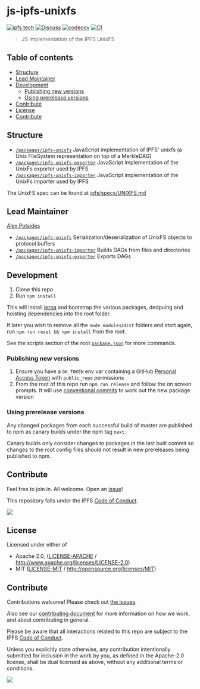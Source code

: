 # js-ipfs-unixfs <!-- omit in toc -->

[![ipfs.tech](https://img.shields.io/badge/project-IPFS-blue.svg?style=flat-square)](https://ipfs.tech)
[![Discuss](https://img.shields.io/discourse/https/discuss.ipfs.tech/posts.svg?style=flat-square)](https://discuss.ipfs.tech)
[![codecov](https://img.shields.io/codecov/c/github/ipfs/js-ipfs-unixfs.svg?style=flat-square)](https://codecov.io/gh/ipfs/js-ipfs-unixfs)
[![CI](https://img.shields.io/github/workflow/status/ipfs/js-ipfs-unixfs/test%20&%20maybe%20release/master?style=flat-square)](https://github.com/ipfs/js-ipfs-unixfs/actions/workflows/js-test-and-release.yml)

> JS implementation of the IPFS UnixFS

## Table of contents <!-- omit in toc -->

- [Structure](#structure)
- [Lead Maintainer <!-- omit in toc -->](#lead-maintainer----omit-in-toc---)
- [Development](#development)
  - [Publishing new versions](#publishing-new-versions)
  - [Using prerelease versions](#using-prerelease-versions)
- [Contribute](#contribute)
- [License](#license)
- [Contribute](#contribute-1)

## Structure

- [`/packages/ipfs-unixfs`](./packages/ipfs-unixfs) JavaScript implementation of IPFS' unixfs (a Unix FileSystem representation on top of a MerkleDAG)
- [`/packages/ipfs-unixfs-exporter`](./packages/ipfs-unixfs-exporter) JavaScript implementation of the UnixFs exporter used by IPFS
- [`/packages/ipfs-unixfs-importer`](./packages/ipfs-unixfs-importer) JavaScript implementation of the UnixFs importer used by IPFS

The UnixFS spec can be found at [ipfs/specs/UNIXFS.md](https://github.com/ipfs/specs/blob/master/UNIXFS.md)

## Lead Maintainer <!-- omit in toc -->

[Alex Potsides](https://github.com/achingbrain)

- [`/packages/ipfs-unixfs`](./packages/ipfs-unixfs) Serialization/deserialization of UnixFS objects to protocol buffers
- [`/packages/ipfs-unixfs-importer`](./packages/ipfs-unixfs-importer) Builds DAGs from files and directories
- [`/packages/ipfs-unixfs-exporter`](./packages/ipfs-unixfs-exporter) Exports DAGs

## Development

1. Clone this repo
2. Run `npm install`

This will install [lerna](https://www.npmjs.com/package/lerna) and bootstrap the various packages, dedpuing and hoisting dependencies into the root folder.

If later you wish to remove all the `node_modules`/`dist` folders and start again, run `npm run reset && npm install` from the root.

See the scripts section of the root [`package.json`](./package.json) for more commands.

### Publishing new versions

1. Ensure you have a `GH_TOKEN` env var containing a GitHub [Personal Access Token](https://github.com/settings/tokens) with `public_repo` permissions
2. From the root of this repo run `npm run release` and follow the on screen prompts.  It will use [conventional commits](https://www.conventionalcommits.org) to work out the new package version

### Using prerelease versions

Any changed packages from each successful build of master are published to npm as canary builds under the npm tag `next`.

Canary builds only consider changes to packages in the last built commit so changes to the root config files should not result in new prereleases being published to npm.

## Contribute

Feel free to join in. All welcome. Open an [issue](https://github.com/ipfs/js-ipfs-unixfs/issues)!

This repository falls under the IPFS [Code of Conduct](https://github.com/ipfs/community/blob/master/code-of-conduct.md).

[![](https://cdn.rawgit.com/jbenet/contribute-ipfs-gif/master/img/contribute.gif)](https://github.com/ipfs/community/blob/master/contributing.md)

## License

Licensed under either of

- Apache 2.0, ([LICENSE-APACHE](LICENSE-APACHE) / <http://www.apache.org/licenses/LICENSE-2.0>)
- MIT ([LICENSE-MIT](LICENSE-MIT) / <http://opensource.org/licenses/MIT>)

## Contribute

Contributions welcome! Please check out [the issues](https://github.com/ipfs/js-ipfs-unixfs/issues).

Also see our [contributing document](https://github.com/ipfs/community/blob/master/CONTRIBUTING_JS.md) for more information on how we work, and about contributing in general.

Please be aware that all interactions related to this repo are subject to the IPFS [Code of Conduct](https://github.com/ipfs/community/blob/master/code-of-conduct.md).

Unless you explicitly state otherwise, any contribution intentionally submitted for inclusion in the work by you, as defined in the Apache-2.0 license, shall be dual licensed as above, without any additional terms or conditions.

[![](https://cdn.rawgit.com/jbenet/contribute-ipfs-gif/master/img/contribute.gif)](https://github.com/ipfs/community/blob/master/CONTRIBUTING.md)
